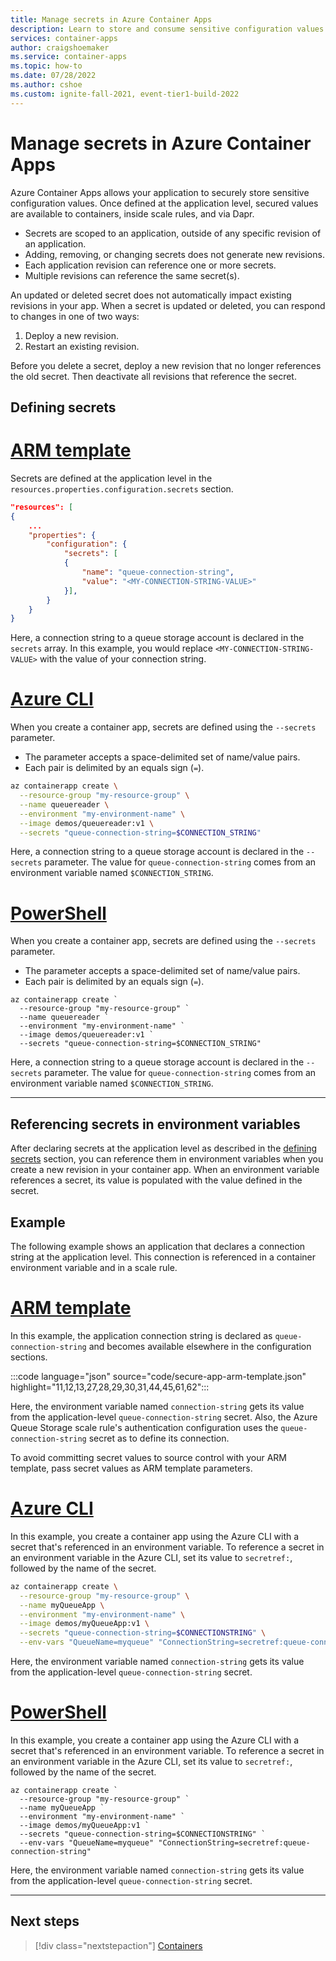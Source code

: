```yaml
---
title: Manage secrets in Azure Container Apps
description: Learn to store and consume sensitive configuration values in Azure Container Apps.
services: container-apps
author: craigshoemaker
ms.service: container-apps
ms.topic: how-to
ms.date: 07/28/2022
ms.author: cshoe
ms.custom: ignite-fall-2021, event-tier1-build-2022
---
```


# Manage secrets in Azure Container Apps

Azure Container Apps allows your application to securely store sensitive configuration values. Once defined at the application level, secured values are available to containers, inside scale rules, and via Dapr.

- Secrets are scoped to an application, outside of any specific revision of an application.
- Adding, removing, or changing secrets does not generate new revisions.
- Each application revision can reference one or more secrets.
- Multiple revisions can reference the same secret(s).

An updated or deleted secret does not automatically impact existing revisions in your app. When a secret is updated or deleted, you can respond to changes in one of two ways:

 1. Deploy a new revision.
 2. Restart an existing revision.

Before you delete a secret, deploy a new revision that no longer references the old secret. Then deactivate all revisions that reference the secret.

## Defining secrets

# [ARM template](#tab/arm-template)

Secrets are defined at the application level in the `resources.properties.configuration.secrets` section.

```json
"resources": [
{
    ...
    "properties": {
        "configuration": {
            "secrets": [
            {
                "name": "queue-connection-string",
                "value": "<MY-CONNECTION-STRING-VALUE>"
            }],
        }
    }
}
```

Here, a connection string to a queue storage account is declared in the `secrets` array. In this example, you would replace `<MY-CONNECTION-STRING-VALUE>` with the value of your connection string.

# [Azure CLI](#tab/azure-cli)

When you create a container app, secrets are defined using the `--secrets` parameter.

- The parameter accepts a space-delimited set of name/value pairs.
- Each pair is delimited by an equals sign (`=`).

```bash
az containerapp create \
  --resource-group "my-resource-group" \
  --name queuereader \
  --environment "my-environment-name" \
  --image demos/queuereader:v1 \
  --secrets "queue-connection-string=$CONNECTION_STRING"
```

Here, a connection string to a queue storage account is declared in the `--secrets` parameter. The value for `queue-connection-string` comes from an environment variable named `$CONNECTION_STRING`.

# [PowerShell](#tab/powershell)

When you create a container app, secrets are defined using the `--secrets` parameter.

- The parameter accepts a space-delimited set of name/value pairs.
- Each pair is delimited by an equals sign (`=`).

```azurecli
az containerapp create `
  --resource-group "my-resource-group" `
  --name queuereader `
  --environment "my-environment-name" `
  --image demos/queuereader:v1 `
  --secrets "queue-connection-string=$CONNECTION_STRING"
```

Here, a connection string to a queue storage account is declared in the `--secrets` parameter. The value for `queue-connection-string` comes from an environment variable named `$CONNECTION_STRING`.

---

## <a name="using-secrets"></a>Referencing secrets in environment variables

After declaring secrets at the application level as described in the [defining secrets](#defining-secrets) section, you can reference them in environment variables when you create a new revision in your container app. When an environment variable references a secret, its value is populated with the value defined in the secret.

## Example

The following example shows an application that declares a connection string at the application level. This connection is referenced in a container environment variable and in a scale rule.

# [ARM template](#tab/arm-template)

In this example, the application connection string is declared as `queue-connection-string` and becomes available elsewhere in the configuration sections.

:::code language="json" source="code/secure-app-arm-template.json" highlight="11,12,13,27,28,29,30,31,44,45,61,62":::

Here, the environment variable named `connection-string` gets its value from the application-level `queue-connection-string` secret. Also, the Azure Queue Storage scale rule's authentication configuration uses the `queue-connection-string` secret as to define its connection.

To avoid committing secret values to source control with your ARM template, pass secret values as ARM template parameters.

# [Azure CLI](#tab/azure-cli)

In this example, you create a container app using the Azure CLI with a secret that's referenced in an environment variable. To reference a secret in an environment variable in the Azure CLI, set its value to `secretref:`, followed by the name of the secret.

```bash
az containerapp create \
  --resource-group "my-resource-group" \
  --name myQueueApp \
  --environment "my-environment-name" \
  --image demos/myQueueApp:v1 \
  --secrets "queue-connection-string=$CONNECTIONSTRING" \
  --env-vars "QueueName=myqueue" "ConnectionString=secretref:queue-connection-string"
```

Here, the environment variable named `connection-string` gets its value from the application-level `queue-connection-string` secret.

# [PowerShell](#tab/powershell)

In this example, you create a container app using the Azure CLI with a secret that's referenced in an environment variable. To reference a secret in an environment variable in the Azure CLI, set its value to `secretref:`, followed by the name of the secret.

```azurecli
az containerapp create `
  --resource-group "my-resource-group" `
  --name myQueueApp `
  --environment "my-environment-name" `
  --image demos/myQueueApp:v1 `
  --secrets "queue-connection-string=$CONNECTIONSTRING" `
  --env-vars "QueueName=myqueue" "ConnectionString=secretref:queue-connection-string"
```

Here, the environment variable named `connection-string` gets its value from the application-level `queue-connection-string` secret.

---

## Next steps

> [!div class="nextstepaction"]
> [Containers](containers.md)

